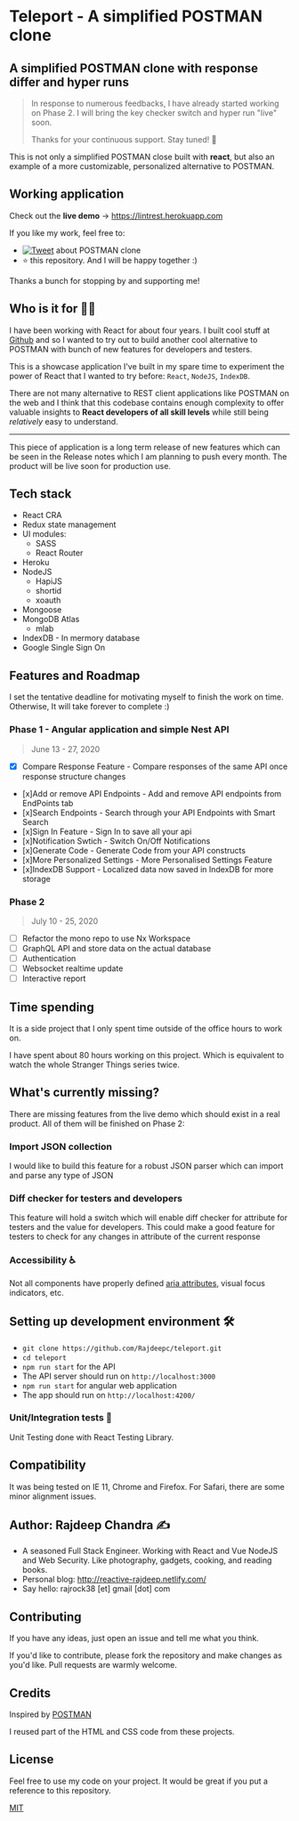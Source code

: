 # Teleport - A simplified POSTMAN clone

## A simplified POSTMAN clone with response differ and hyper runs

> In response to numerous feedbacks, I have already started working on Phase 2. I will bring the key checker switch and hyper run "live" soon.
>
> Thanks for your continuous support. Stay tuned! :muscle:


This is not only a simplified POSTMAN close built with **react**, but also an example of a more customizable, personalized alternative to POSTMAN.

## Working application

Check out the **live demo** -> https://lintrest.herokuapp.com


If you like my work, feel free to:

- [![Tweet](https://img.shields.io/twitter/url/http/shields.io.svg?style=social)][tweet] about POSTMAN clone
- :star: this repository. And I will be happy together :)

Thanks a bunch for stopping by and supporting me!

[tweet]: https://twitter.com/intent/tweet?url=https://github.com/Rajdeepc/version-REST&text=Awesome%20POSTMAN%20clone%20app%20built%20with%20React%20and%20NodeJS&hashtags=react,nodejs,indexdb

## Who is it for 🤷‍♀️

I have been working with React for about four years. I built cool stuff at [Github](https://github.com/Rajdeepc) and so I wanted to try out to build another cool alternative to POSTMAN with bunch of new features for developers and testers.

This is a showcase application I've built in my spare time to experiment the power of React that I wanted to try before: `React`, `NodeJS`, `IndexDB`.

There are not many alternative to REST client applications like POSTMAN on the web and I think that this codebase contains enough complexity to offer valuable insights to **React developers of all skill levels** while still being _relatively_ easy to understand.

---

This piece of application is a long term release of new features which can be seen in the Release notes which I am planning to push every month. The product will be live soon for production use.

[Rajdeep]: http://reactive-rajdeep.netlify.com/

## Tech stack


- React CRA
- Redux state management
- UI modules:
  - SASS
  - React Router
- Heroku
- NodeJS
  - HapiJS
  - shortid
  - xoauth
- Mongoose
- MongoDB Atlas
  - mlab
- IndexDB - In mermory database
- Google Single Sign On


## Features and Roadmap

I set the tentative deadline for motivating myself to finish the work on time. Otherwise, It will take forever to complete :)

### Phase 1 - Angular application and simple Nest API

> June 13 - 27, 2020

- [x] Compare Response Feature - Compare responses of the same API once response structure changes
- [x]Add or remove API Endpoints - Add and remove API endpoints from EndPoints tab
- [x]Search Endpoints - Search through your API Endpoints with Smart Search
- [x]Sign In Feature - Sign In to save all your api
- [x]Notification Swtich - Switch On/Off Notifications
- [x]Generate Code - Generate Code from your API constructs
- [x]More Personalized Settings - More Personalised Settings Feature
- [x]IndexDB Support - Localized data now saved in IndexDB for more storage

### Phase 2

> July 10 - 25, 2020

- [ ] Refactor the mono repo to use Nx Workspace
- [ ] GraphQL API and store data on the actual database
- [ ] Authentication
- [ ] Websocket realtime update
- [ ] Interactive report

## Time spending

It is a side project that I only spent time outside of the office hours to work on.

I have spent about 80 hours working on this project. Which is equivalent to watch the whole Stranger Things series twice.


## What's currently missing?

There are missing features from the live demo which should exist in a real product. All of them will be finished on Phase 2:

### Import JSON collection
I would like to build this feature for a robust JSON parser which can import and parse any type of JSON

### Diff checker for testers and developers
This feature will hold a switch which will enable diff checker for attribute for testers and the value for developers. This could make a good feature for testers to check for any changes in attribute of the current response


### Accessibility ♿

Not all components have properly defined [aria attributes](https://developer.mozilla.org/en-US/docs/Web/Accessibility/ARIA), visual focus indicators, etc.

## Setting up development environment 🛠

- `git clone https://github.com/Rajdeepc/teleport.git`
- `cd teleport`
- `npm run start` for the API
- The API server should run on `http://localhost:3000`
- `npm run start` for angular web application
- The app should run on `http://localhost:4200/`

### Unit/Integration tests 🧪

Unit Testing done with React Testing Library.

## Compatibility

It was being tested on IE 11, Chrome and Firefox. For Safari, there are some minor alignment issues.

## Author: Rajdeep Chandra ✍️

- A seasoned Full Stack Engineer. Working with React and Vue NodeJS and Web Security. Like photography, gadgets, cooking, and reading books.
- Personal blog: http://reactive-rajdeep.netlify.com/
- Say hello: rajrock38 [et] gmail [dot] com

## Contributing

If you have any ideas, just open an issue and tell me what you think.

If you'd like to contribute, please fork the repository and make changes as you'd like. Pull requests are warmly welcome.

## Credits

Inspired by [POSTMAN](https://github.com/postmanlabs)

I reused part of the HTML and CSS code from these projects.

## License

Feel free to use my code on your project. It would be great if you put a reference to this repository.

[MIT](https://opensource.org/licenses/MIT)
